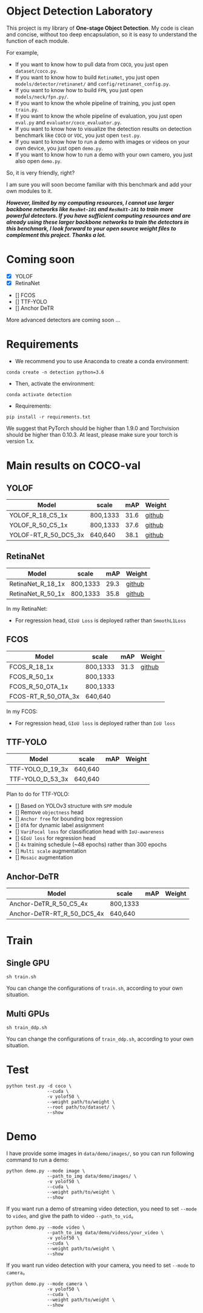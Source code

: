 # Object Detection Laboratory
This project is my library of **One-stage Object Detection**.
My code is clean and concise, without too deep encapsulation, 
so it is easy to understand the function of each module.

For example, 

- If you want to know how to pull data from `COCO`, you just open `dataset/coco.py`.
- If you want to know how to build `RetinaNet`, you just open `models/detector/retinanet/` and `config/retinanet_config.py`.
- If you want to know how to build `FPN`, you just open `models/neck/fpn.py/`.
- If you want to know the whole pipeline of training, you just open `train.py`.
- If you want to know the whole pipeline of evaluation, you just open `eval.py` and `evaluator/coco_evaluator.py`.
- If you want to know how to visualize the detection results on detection benchmark like `COCO` or `VOC`, you just open `test.py`.
- If you want to know how to run a demo with images or videos on your own device, you just open `demo.py`.
- If you want to know how to run a demo with your own camero, you just also open `demo.py`.

So, it is very friendly, right?

I am sure you will soon become familiar with this benchmark and add your own modules to it.

***However, limited by my computing resources, I cannot use larger backbone networks like `ResNet-101` 
and `ResNeXt-101` to train more powerful detectors. If you have sufficient computing resources and are already using these larger backbone 
networks to train the detectors in this benchmark, I look forward to your open source 
weight files to complement this project. Thanks a lot.***

# Coming soon
- [x] YOLOF
- [x] RetinaNet
- [] FCOS
- [] TTF-YOLO
- [] Anchor DeTR

More advanced detectors are coming soon ...


# Requirements
- We recommend you to use Anaconda to create a conda environment:
```Shell
conda create -n detection python=3.6
```

- Then, activate the environment:
```Shell
conda activate detection
```

- Requirements:
```Shell
pip install -r requirements.txt 
```

We suggest that PyTorch should be higher than 1.9.0 and Torchvision should be higher than 0.10.3. 
At least, please make sure your torch is version 1.x.

# Main results on COCO-val
## YOLOF

| Model                          |  scale     |   mAP   | Weight|
|--------------------------------|------------|---------|-------|
| YOLOF_R_18_C5_1x               |  800,1333  |   31.6  | [github](https://github.com/yjh0410/ObjectDetectionBenchmark/releases/download/object-detection-benchmark-weight/yolof_r18_C5_1x_31.6.pth) |
| YOLOF_R_50_C5_1x               |  800,1333  |   37.6  | [github](https://github.com/yjh0410/ObjectDetectionBenchmark/releases/download/object-detection-benchmark-weight/yolof_r50_C5_1x_37.6.pth) |
| YOLOF-RT_R_50_DC5_3x           |  640,640   |   38.1  | [github](https://github.com/yjh0410/ObjectDetectionBenchmark/releases/download/object-detection-benchmark-weight/yolof-rt_r50_DC5_1x_38.1.pth) |

## RetinaNet
| Model                          |  scale     |   mAP   | Weight|
|--------------------------------|------------|---------|-------|
| RetinaNet_R_18_1x              |  800,1333  |   29.3  | [github](https://github.com/yjh0410/ObjectDetectionBenchmark/releases/download/object-detection-benchmark-weight/retinanet_r18_1x_29.3.pth) |
| RetinaNet_R_50_1x              |  800,1333  |   35.8  | [github](https://github.com/yjh0410/ObjectDetectionBenchmark/releases/download/object-detection-benchmark-weight/retinanet_r50_1x_35.8.pth) |

In my RetinaNet:
- For regression head, `GIoU Loss` is deployed rather than `SmoothL1Loss`

## FCOS
| Model                          |  scale     |   mAP   | Weight|
|--------------------------------|------------|---------|-------|
| FCOS_R_18_1x                   |  800,1333  |  31.3   | [github](https://github.com/yjh0410/DetLAB/releases/download/object-detection-benchmark-weight/fcos_r18_1x_31.3.pth) |
| FCOS_R_50_1x                   |  800,1333  |         |       |
| FCOS_R_50_OTA_1x               |  800,1333  |         |       |
| FCOS-RT_R_50_OTA_3x            |  640,640   |         |       |

In my FCOS:
- For regression head, `GIoU loss` is deployed rather than `IoU loss`


## TTF-YOLO
| Model                          |  scale     |   mAP   | Weight|
|--------------------------------|------------|---------|-------|
| TTF-YOLO_D_19_3x               |  640,640   |         |       |
| TTF-YOLO_D_53_3x               |  640,640   |         |       |

Plan to do for TTF-YOLO:
- [] Based on YOLOv3 structure with `SPP` module
- [] Remove `objectness` head
- [] `Anchor free` for bounding box regression
- [] `OTA` for dynamic label assignment
- [] `VariFocal loss` for classification head with `IoU-awareness`
- [] `GIoU loss` for regression head
- [] `4x` training schedule (~48 epochs) rather than 300 epochs
- [] `Multi scale` augmentation
- [] `Mosaic` augmentation

## Anchor-DeTR
| Model                          |  scale     |   mAP   | Weight|
|--------------------------------|------------|---------|-------|
| Anchor-DeTR_R_50_C5_4x         |  800,1333  |         |       |
| Anchor-DeTR-RT_R_50_DC5_4x     |  640,640   |         |       |


# Train
## Single GPU
```Shell
sh train.sh
```

You can change the configurations of `train.sh`, according to your own situation.

## Multi GPUs
```Shell
sh train_ddp.sh
```

You can change the configurations of `train_ddp.sh`, according to your own situation.

# Test
```Shell
python test.py -d coco \
               --cuda \
               -v yolof50 \
               --weight path/to/weight \
               --root path/to/dataset/ \
               --show
```

# Demo
I have provide some images in `data/demo/images/`, so you can run following command to run a demo:

```Shell
python demo.py --mode image \
               --path_to_img data/demo/images/ \
               -v yolof50 \
               --cuda \
               --weight path/to/weight \
               --show
```

If you want run a demo of streaming video detection, you need to set `--mode` to `video`, and give the path to video `--path_to_vid`。

```Shell
python demo.py --mode video \
               --path_to_img data/demo/videos/your_video \
               -v yolof50 \
               --cuda \
               --weight path/to/weight \
               --show
```

If you want run video detection with your camera, you need to set `--mode` to `camera`。

```Shell
python demo.py --mode camera \
               -v yolof50 \
               --cuda \
               --weight path/to/weight \
               --show
```

